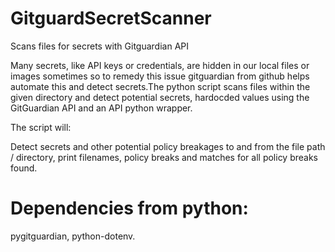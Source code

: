 # GitguardSecretScanner
Scans files for secrets with Gitguardian API 

Many secrets, like API keys or credentials, are hidden in our local files or images sometimes so to remedy this issue gitguardian from github  helps  automate this and detect secrets.The python script scans files within the given directory and detect potential secrets, hardocded values using the GitGuardian API and an API python wrapper.

The script will:

Detect secrets and other potential policy breakages to and from the file path / directory, print filenames, policy breaks and matches for all policy breaks found.

# Dependencies from python:

pygitguardian, python-dotenv.


